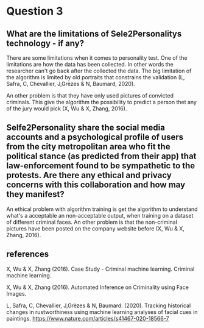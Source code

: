 # Question 3

## What are the limitations of Sele2Personalitys technology - if any?

There are some limitations when it comes to personality test. One of the limitations are how the data has been collected. In other words the researcher can't go back after the collected the data. The big limitation of the algorithm is limited by old portraits that constrains the validation (L, Safra, C, Chevallier, J,Grèzes & N, Baumard, 2020).

An other problem is that they have only used pictures of convicted criminals. This give the algorithm the possibility to predict a person thet any of the jury would pick (X, Wu & X, Zhang, 2016).


##  Selfe2Personality share the social media accounts and a psychological profile of users from the city metropolitan area who fit the political stance (as predicted from their app) that law-enforcement found to be sympathetic to the protests. Are there any ethical and privacy concerns with this collaboration and how may they manifest?

An ethical problem with algorithm training is get the algorithm to understand what's a acceptable an non-acceptable output, when training on a dataset of different criminal faces. An other problem is that the non-criminal pictures have been posted on the company website before (X, Wu & X, Zhang, 2016). 





## references

X, Wu & X, Zhang (2016). Case Study - Criminal machine learning. Criminal machine learning. 

X, Wu & X, Zhang (2016). Automated Inference on Criminality using Face Images. 

L, Safra, C, Chevallier, J,Grèzes & N, Baumard. (2020). Tracking historical changes in  rustworthiness using machine learning analyses of facial cues in paintings. https://www.nature.com/articles/s41467-020-18566-7
